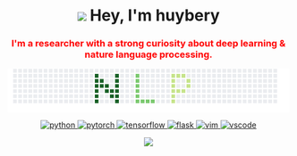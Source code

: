 <h1 align="center"> <img src="https://emojis.slackmojis.com/emojis/images/1531849430/4246/blob-sunglasses.gif?1531849430" width="30"/> Hey, I'm huybery</h1>
<h3 style="color:red;" align="center"> I'm a researcher with a strong curiosity about deep learning & nature language processing. </h3>

<img align="center" src="https://github.com/huybery/huybery/blob/master/nlp_center.png" />

<p align="center"> 
  <a href="https://www.python.org" target="_blank"> 
    <img src="https://devicons.github.io/devicon/devicon.git/icons/python/python-original.svg" alt="python" width="40" height="40"/> 
  </a> 
  <a href="https://pytorch.org/" target="_blank"> 
    <img src="https://www.vectorlogo.zone/logos/pytorch/pytorch-icon.svg" alt="pytorch" width="40" height="40"/> 
  </a> 
  <a href="https://www.tensorflow.org" target="_blank"> 
    <img src="https://www.vectorlogo.zone/logos/tensorflow/tensorflow-icon.svg" alt="tensorflow" width="40" height="40"/> 
  </a> 
  <a href="https://flask.palletsprojects.com/" target="_blank"> 
     <img src="https://www.vectorlogo.zone/logos/pocoo_flask/pocoo_flask-icon.svg" alt="flask" width="40" height="40"/> 
  </a> 
  <a href="https://github.com/vim/vim" target="_blank"> 
     <img src="https://www.vectorlogo.zone/logos/vim/vim-icon.svg" alt="vim" width="40" height="40"/> 
  </a> 
  <a href="https://code.visualstudio.com/" target="_blank"> 
     <img src="https://github.com/bestofjs/bestofjs-webui/blob/master/public/logos/vscode.svg" alt="vscode" width="40" height="40"/> 
  </a> 
  
</p>
<p align="center"> <img src="https://visitor-badge.glitch.me/badge?page_id=huybery.huybery" /> </p>

<!-- ![ visitors ](https://visitor-badge.glitch.me/badge?page_id=huybery.huybery) -->


<!-- <img src='https://random-memer.herokuapp.com/' title="Meme" alt="Please refresh the page is the meme doesn't show up."> -->
